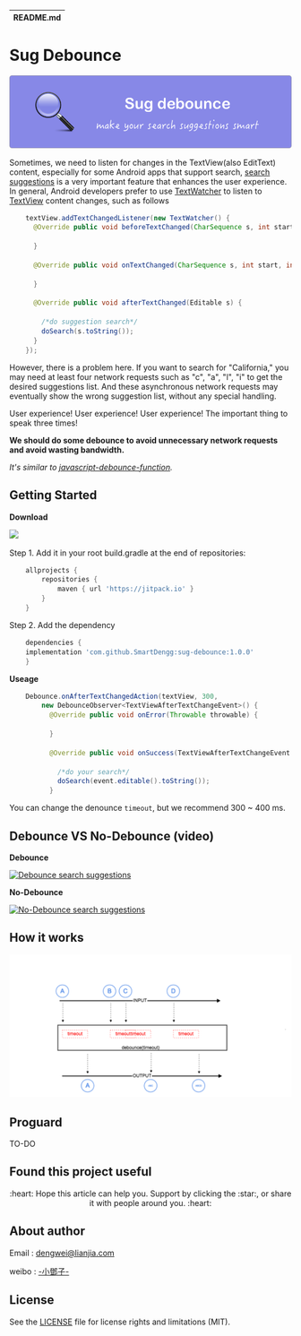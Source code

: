 | README.md |
|:---|

# Sug Debounce

<p align="center"> 
<img src="image/title.png">
</p>

Sometimes, we need to listen for changes in the TextView(also EditText) content, especially for some Android apps that support search, [search suggestions](https://en.wikipedia.org/wiki/Search_suggest_drop-down_list) is a very important feature that enhances the user experience. In general,
Android developers prefer to use [TextWatcher](https://developer.android.com/reference/android/text/TextWatcher.html) to listen to [TextView](https://developer.android.com/reference/android/widget/TextView.html) content changes, such as follows

```java
    textView.addTextChangedListener(new TextWatcher() {
      @Override public void beforeTextChanged(CharSequence s, int start, int count, int after) {

      }

      @Override public void onTextChanged(CharSequence s, int start, int before, int count) {

      }

      @Override public void afterTextChanged(Editable s) {

        /*do suggestion search*/
        doSearch(s.toString());
      }
    });
```


However, there is a problem here. If you want to search for "California," you may need at least four network requests such as "c", "a", "l", "i" to get the desired suggestions list.
And these asynchronous network requests may eventually show the wrong suggestion list, without any special handling.


User experience! User experience! User experience! The important thing to speak three times!

**We should do some debounce to avoid unnecessary network requests and avoid wasting bandwidth.**

*It's similar to [javascript-debounce-function](https://davidwalsh.name/javascript-debounce-function).*


## Getting Started

**Download**

[![](https://jitpack.io/v/SmartDengg/sug-debounce.svg)](https://jitpack.io/#SmartDengg/sug-debounce)

Step 1. Add it in your root build.gradle at the end of repositories:

```groovy
    allprojects {
        repositories {
            maven { url 'https://jitpack.io' }
        }
    }
```

Step 2. Add the dependency

```groovy
    dependencies {
	implementation 'com.github.SmartDengg:sug-debounce:1.0.0'
    }
```

**Useage** 

```java
    Debounce.onAfterTextChangedAction(textView, 300,
        new DebounceObserver<TextViewAfterTextChangeEvent>() {
          @Override public void onError(Throwable throwable) {

          }

          @Override public void onSuccess(TextViewAfterTextChangeEvent event) {
          
            /*do your search*/
            doSearch(event.editable().toString());
          }
```

You can change the denounce `timeout`, but we recommend 300 ~ 400 ms.

## Debounce VS No-Debounce (video)


**Debounce**

[![Debounce search suggestions](http://img.youtube.com/vi/Pi96OY5TkPQ/0.jpg)](https://www.youtube.com/watch?v=Pi96OY5TkPQ)

**No-Debounce**

[![No-Debounce search suggestions](http://img.youtube.com/vi/boIsA7XvHyE/0.jpg)](https://www.youtube.com/watch?v=boIsA7XvHyE)


## How it works

<p align="center"> 
<img src="image/work.png">
</p>


## Proguard

TO-DO


## Found this project useful

<p align="center">:heart: Hope this article can help you. Support by clicking the :star:, or share it with people around you. :heart:  </p>


## About author

Email : dengwei@lianjia.com

weibo : [-小鄧子-](https://weibo.com/5367097592/profile?topnav=1&wvr=6)


## License

See the [LICENSE](LICENSE) file for license rights and limitations (MIT).



